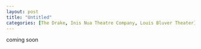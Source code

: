 ```yaml
---
layout: post
title: "Untitled"
categories: [The Drake, Inis Nua Theatre Company, Louis Bluver Theater]
---
```


coming soon
